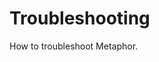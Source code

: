 # Troubleshooting

How to troubleshoot Metaphor.
<!-- 
- Identifying errors
- Dealing with conda environments
- Hanging processes
- Using `snakemake --unlock`
 -->